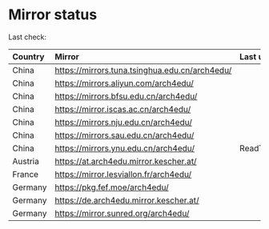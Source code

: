 <script src="./time.js"></script>
# Mirror status
Last check: <script type="text/javascript">localize(1685211630.33179);</script>

|Country|Mirror|Last update|
|:------|:-----|:----------|
|China|https://mirrors.tuna.tsinghua.edu.cn/arch4edu/|<script type="text/javascript">localize(1685168935);</script>|
|China|https://mirrors.aliyun.com/arch4edu/|<script type="text/javascript">localize(1685126025);</script>|
|China|https://mirrors.bfsu.edu.cn/arch4edu/|<script type="text/javascript">localize(1685168935);</script>|
|China|https://mirror.iscas.ac.cn/arch4edu/|<script type="text/javascript">localize(1685168935);</script>|
|China|https://mirrors.nju.edu.cn/arch4edu/|<script type="text/javascript">localize(1685126025);</script>|
|China|https://mirrors.sau.edu.cn/arch4edu/|<script type="text/javascript">localize(1673850842);</script>|
|China|https://mirrors.ynu.edu.cn/arch4edu/|ReadTimeout|
|Austria|https://at.arch4edu.mirror.kescher.at/|<script type="text/javascript">localize(1685168935);</script>|
|France|https://mirror.lesviallon.fr/arch4edu/|<script type="text/javascript">localize(1685168935);</script>|
|Germany|https://pkg.fef.moe/arch4edu/|<script type="text/javascript">localize(1685168935);</script>|
|Germany|https://de.arch4edu.mirror.kescher.at/|<script type="text/javascript">localize(1685168935);</script>|
|Germany|https://mirror.sunred.org/arch4edu/|<script type="text/javascript">localize(1685168935);</script>|

<script src="./tablefilter/tablefilter.js"></script>
<script src="./table.js"></script>